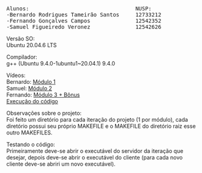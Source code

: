 <pre>Alunos:                                 NUSP:
-Bernardo Rodrigues Tameirão Santos     12733212
-Fernando Gonçalves Campos              12542352
-Samuel Figueiredo Veronez              12542626
</pre>

Versão SO:\
Ubuntu 20.04.6 LTS

Compilador:\
g++ (Ubuntu 9.4.0-1ubuntu1~20.04.1) 9.4.0

Vídeos:\
Bernardo: [Módulo 1](https://drive.google.com/file/d/1KqnBgqU27xyliWh9UEdRKB2cEs0D2ccM/view?usp=sharing)\
Samuel: [Módulo 2](https://drive.google.com/file/d/1aieanizD34jqbXAnPY4wu1DxknT5lF1i/view?usp=sharing)\
Fernando: [Módulo 3 + Bônus](https://drive.google.com/file/d/1bSCPRiFVlpA6DyJaEo2B9pyDCnwVgJLj/view?usp=sharing)\
[Execução do código](https://link-url-here.org)

Observações sobre o projeto:\
Foi feito um diretório para cada iteração do projeto (1 por módulo), cada diretório possui seu próprio MAKEFILE e o MAKEFILE do diretório raiz esse outro MAKEFILES.

Testando o código:\
Primeiramente deve-se abrir o executável do servidor da iteração que desejar, depois deve-se abrir o executável do cliente (para cada novo cliente deve-se abriri um novo executável).
